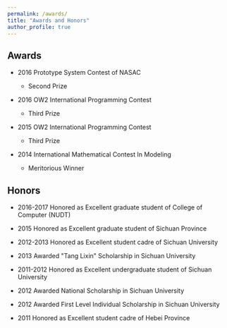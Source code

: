 ```yaml
---
permalink: /awards/
title: "Awards and Honors"
author_profile: true
---
```


## Awards
* 2016 Prototype System Contest of NASAC 
	* Second Prize

* 2016 OW2 International Programming Contest
	* Third Prize

* 2015 OW2 International Programming Contest
	* Third Prize

* 2014 International Mathematical Contest In Modeling
	* Meritorious Winner

## Honors
* 2016-2017 Honored as Excellent graduate student of College of Computer (NUDT)

* 2015 Honored as Excellent graduate student of Sichuan Province

* 2012-2013 Honored as Excellent student cadre of Sichuan University

* 2013 Awarded "Tang Lixin" Scholarship in Sichuan University

* 2011-2012 Honored as Excellent undergraduate student of Sichuan University

* 2012 Awarded National Scholarship in Sichuan University

* 2012 Awarded First Level Individual Scholarship in Sichuan University

* 2011 Honored as Excellent student cadre of Hebei Province